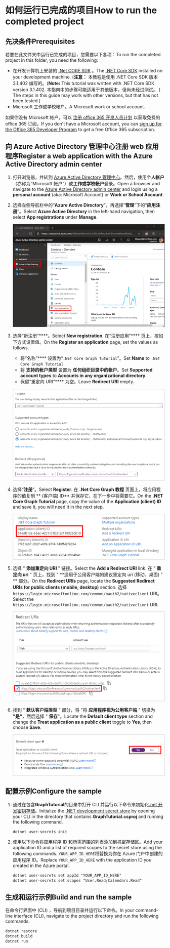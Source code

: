 # <a name="how-to-run-the-completed-project"></a><span data-ttu-id="31605-101">如何运行已完成的项目</span><span class="sxs-lookup"><span data-stu-id="31605-101">How to run the completed project</span></span>

## <a name="prerequisites"></a><span data-ttu-id="31605-102">先决条件</span><span class="sxs-lookup"><span data-stu-id="31605-102">Prerequisites</span></span>

<span data-ttu-id="31605-103">若要在此文件夹中运行已完成的项目，您需要以下各项：</span><span class="sxs-lookup"><span data-stu-id="31605-103">To run the completed project in this folder, you need the following:</span></span>

- <span data-ttu-id="31605-104">在开发计算机上安装的 [.Net CORE SDK](https://dotnet.microsoft.com/download) 。</span><span class="sxs-lookup"><span data-stu-id="31605-104">The [.NET Core SDK](https://dotnet.microsoft.com/download) installed on your development machine.</span></span> <span data-ttu-id="31605-105"> (**注意：** 本教程是使用 .NET Core SDK 版本3.1.402 编写的。</span><span class="sxs-lookup"><span data-stu-id="31605-105">(**Note:** This tutorial was written with .NET Core SDK version 3.1.402.</span></span> <span data-ttu-id="31605-106">本指南中的步骤可能适用于其他版本，但尚未经过测试。 ) </span><span class="sxs-lookup"><span data-stu-id="31605-106">The steps in this guide may work with other versions, but that has not been tested.)</span></span>
- <span data-ttu-id="31605-107">Microsoft 工作或学校帐户。</span><span class="sxs-lookup"><span data-stu-id="31605-107">A Microsoft work or school account.</span></span>

<span data-ttu-id="31605-108">如果你没有 Microsoft 帐户，可以 [注册 office 365 开发人员计划](https://developer.microsoft.com/office/dev-program) 以获取免费的 office 365 订阅。</span><span class="sxs-lookup"><span data-stu-id="31605-108">If you don't have a Microsoft account, you can [sign up for the Office 365 Developer Program](https://developer.microsoft.com/office/dev-program) to get a free Office 365 subscription.</span></span>

## <a name="register-a-web-application-with-the-azure-active-directory-admin-center"></a><span data-ttu-id="31605-109">向 Azure Active Directory 管理中心注册 web 应用程序</span><span class="sxs-lookup"><span data-stu-id="31605-109">Register a web application with the Azure Active Directory admin center</span></span>

1. <span data-ttu-id="31605-110">打开浏览器，并转到 [Azure Active Directory 管理中心](https://aad.portal.azure.com)。然后，使用**个人帐户**（亦称为“Microsoft 帐户”）或**工作或学校帐户**登录。</span><span class="sxs-lookup"><span data-stu-id="31605-110">Open a browser and navigate to the [Azure Active Directory admin center](https://aad.portal.azure.com) and login using a **personal account** (aka: Microsoft Account) or **Work or School Account**.</span></span>

1. <span data-ttu-id="31605-111">选择左侧导航栏中的“**Azure Active Directory**”，再选择“**管理**”下的“**应用注册**”。</span><span class="sxs-lookup"><span data-stu-id="31605-111">Select **Azure Active Directory** in the left-hand navigation, then select **App registrations** under **Manage**.</span></span>

    ![<span data-ttu-id="31605-112">应用注册的屏幕截图</span><span class="sxs-lookup"><span data-stu-id="31605-112">A screenshot of the App registrations</span></span> ](/tutorial/images/aad-portal-app-registrations.png)

1. <span data-ttu-id="31605-113">选择“新注册”\*\*\*\*。</span><span class="sxs-lookup"><span data-stu-id="31605-113">Select **New registration**.</span></span> <span data-ttu-id="31605-114">在“注册应用”\*\*\*\* 页上，按如下方式设置值。</span><span class="sxs-lookup"><span data-stu-id="31605-114">On the **Register an application** page, set the values as follows.</span></span>

    - <span data-ttu-id="31605-115">将“名称”\*\*\*\* 设置为“`.NET Core Graph Tutorial`”。</span><span class="sxs-lookup"><span data-stu-id="31605-115">Set **Name** to `.NET Core Graph Tutorial`.</span></span>
    - <span data-ttu-id="31605-116">将 **支持的帐户类型** 设置为 **任何组织目录中的帐户**。</span><span class="sxs-lookup"><span data-stu-id="31605-116">Set **Supported account types** to **Accounts in any organizational directory**.</span></span>
    - <span data-ttu-id="31605-117">保留“重定向 URI”\*\*\*\* 为空。</span><span class="sxs-lookup"><span data-stu-id="31605-117">Leave **Redirect URI** empty.</span></span>

    !["注册应用程序" 页的屏幕截图](/tutorial/images/aad-register-an-app.png)

1. <span data-ttu-id="31605-119">选择“**注册**”。</span><span class="sxs-lookup"><span data-stu-id="31605-119">Select **Register**.</span></span> <span data-ttu-id="31605-120">在 **.Net Core Graph 教程** 页面上，将应用程序的值复制 \*\* (客户端) ID\*\* 并保存它，在下一步中将需要它。</span><span class="sxs-lookup"><span data-stu-id="31605-120">On the **.NET Core Graph Tutorial** page, copy the value of the **Application (client) ID** and save it, you will need it in the next step.</span></span>

    ![新应用注册的应用程序 ID 的屏幕截图](/tutorial/images/aad-application-id.png)

1. <span data-ttu-id="31605-122">选择 " **添加重定向 URI** " 链接。</span><span class="sxs-lookup"><span data-stu-id="31605-122">Select the **Add a Redirect URI** link.</span></span> <span data-ttu-id="31605-123">在 " **重定向 uri** " 页上，找到 " \*\*适用于公用客户端的建议重定向 uri (移动、桌面) " \*\* 部分。</span><span class="sxs-lookup"><span data-stu-id="31605-123">On the **Redirect URIs** page, locate the **Suggested Redirect URIs for public clients (mobile, desktop)** section.</span></span> <span data-ttu-id="31605-124">选择 `https://login.microsoftonline.com/common/oauth2/nativeclient` URI。</span><span class="sxs-lookup"><span data-stu-id="31605-124">Select the `https://login.microsoftonline.com/common/oauth2/nativeclient` URI.</span></span>

    !["重定向 Uri" 页的屏幕截图](/tutorial/images/aad-redirect-uris.png)

1. <span data-ttu-id="31605-126">找到 " **默认客户端类型** " 部分，将 "将 **应用程序视为公用客户端** " 切换为 **"是"**，然后选择 " **保存**"。</span><span class="sxs-lookup"><span data-stu-id="31605-126">Locate the **Default client type** section and change the **Treat application as a public client** toggle to **Yes**, then choose **Save**.</span></span>

    ![默认 "客户端类型" 部分的屏幕截图](/tutorial/images/aad-default-client-type.png)

## <a name="configure-the-sample"></a><span data-ttu-id="31605-128">配置示例</span><span class="sxs-lookup"><span data-stu-id="31605-128">Configure the sample</span></span>

1. <span data-ttu-id="31605-129">通过在包含**GraphTutorial**的目录中打开 CLI 并运行以下命令来初始化[.net 开发密钥存储](https://docs.microsoft.com/aspnet/core/security/app-secrets)。</span><span class="sxs-lookup"><span data-stu-id="31605-129">Initialize the [.NET development secret store](https://docs.microsoft.com/aspnet/core/security/app-secrets) by opening your CLI in the directory that contains **GraphTutorial.csproj** and running the following command.</span></span>

    ```Shell
    dotnet user-secrets init
    ```

1. <span data-ttu-id="31605-130">使用以下命令将应用程序 ID 和所需范围的列表添加到机密存储区。</span><span class="sxs-lookup"><span data-stu-id="31605-130">Add your application ID and a list of required scopes to the secret store using the following commands.</span></span> <span data-ttu-id="31605-131">`YOUR_APP_ID_HERE`将替换为你在 Azure 门户中创建的应用程序 ID。</span><span class="sxs-lookup"><span data-stu-id="31605-131">Replace `YOUR_APP_ID_HERE` with the application ID you created in the Azure portal.</span></span>

    ```Shell
    dotnet user-secrets set appId "YOUR_APP_ID_HERE"
    dotnet user-secrets set scopes "User.Read;Calendars.Read"
    ```

## <a name="build-and-run-the-sample"></a><span data-ttu-id="31605-132">生成和运行示例</span><span class="sxs-lookup"><span data-stu-id="31605-132">Build and run the sample</span></span>

<span data-ttu-id="31605-133">在命令行界面中 (CLI) ，导航到项目目录并运行以下命令。</span><span class="sxs-lookup"><span data-stu-id="31605-133">In your command-line interface (CLI), navigate to the project directory and run the following commands.</span></span>

```Shell
dotnet restore
dotnet build
dotnet run
```
